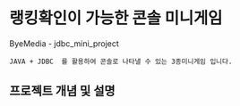 # 랭킹확인이 가능한 콘솔 미니게임
ByeMedia  - jdbc_mini_project 

```
JAVA + JDBC  를 활용하여 콘솔로 나타낼 수 있는 3종미니게임 입니다.

```

## 프로젝트 개념 및 설명
